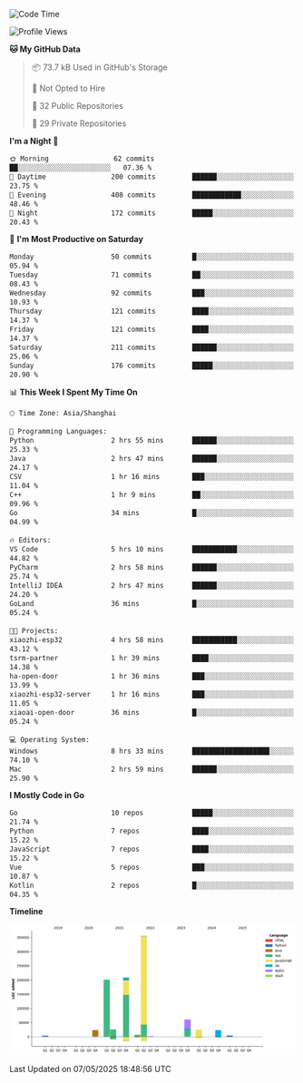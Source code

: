 <!--START_SECTION:waka-->
![Code Time](http://img.shields.io/badge/Code%20Time-4%2C145%20hrs%2051%20mins-blue)

![Profile Views](http://img.shields.io/badge/Profile%20Views-0-blue)

**🐱 My GitHub Data** 

> 📦 73.7 kB Used in GitHub's Storage 
 > 
> 🚫 Not Opted to Hire
 > 
> 📜 32 Public Repositories 
 > 
> 🔑 29 Private Repositories 
 > 
**I'm a Night 🦉** 

```text
🌞 Morning                62 commits          ██░░░░░░░░░░░░░░░░░░░░░░░   07.36 % 
🌆 Daytime                200 commits         ██████░░░░░░░░░░░░░░░░░░░   23.75 % 
🌃 Evening                408 commits         ████████████░░░░░░░░░░░░░   48.46 % 
🌙 Night                  172 commits         █████░░░░░░░░░░░░░░░░░░░░   20.43 % 
```
📅 **I'm Most Productive on Saturday** 

```text
Monday                   50 commits          █░░░░░░░░░░░░░░░░░░░░░░░░   05.94 % 
Tuesday                  71 commits          ██░░░░░░░░░░░░░░░░░░░░░░░   08.43 % 
Wednesday                92 commits          ███░░░░░░░░░░░░░░░░░░░░░░   10.93 % 
Thursday                 121 commits         ████░░░░░░░░░░░░░░░░░░░░░   14.37 % 
Friday                   121 commits         ████░░░░░░░░░░░░░░░░░░░░░   14.37 % 
Saturday                 211 commits         ██████░░░░░░░░░░░░░░░░░░░   25.06 % 
Sunday                   176 commits         █████░░░░░░░░░░░░░░░░░░░░   20.90 % 
```


📊 **This Week I Spent My Time On** 

```text
🕑︎ Time Zone: Asia/Shanghai

💬 Programming Languages: 
Python                   2 hrs 55 mins       ██████░░░░░░░░░░░░░░░░░░░   25.33 % 
Java                     2 hrs 47 mins       ██████░░░░░░░░░░░░░░░░░░░   24.17 % 
CSV                      1 hr 16 mins        ███░░░░░░░░░░░░░░░░░░░░░░   11.04 % 
C++                      1 hr 9 mins         ██░░░░░░░░░░░░░░░░░░░░░░░   09.96 % 
Go                       34 mins             █░░░░░░░░░░░░░░░░░░░░░░░░   04.99 % 

🔥 Editors: 
VS Code                  5 hrs 10 mins       ███████████░░░░░░░░░░░░░░   44.82 % 
PyCharm                  2 hrs 58 mins       ██████░░░░░░░░░░░░░░░░░░░   25.74 % 
IntelliJ IDEA            2 hrs 47 mins       ██████░░░░░░░░░░░░░░░░░░░   24.20 % 
GoLand                   36 mins             █░░░░░░░░░░░░░░░░░░░░░░░░   05.24 % 

🐱‍💻 Projects: 
xiaozhi-esp32            4 hrs 58 mins       ███████████░░░░░░░░░░░░░░   43.12 % 
tsrm-partner             1 hr 39 mins        ████░░░░░░░░░░░░░░░░░░░░░   14.38 % 
ha-open-door             1 hr 36 mins        ███░░░░░░░░░░░░░░░░░░░░░░   13.99 % 
xiaozhi-esp32-server     1 hr 16 mins        ███░░░░░░░░░░░░░░░░░░░░░░   11.05 % 
xiaoai-open-door         36 mins             █░░░░░░░░░░░░░░░░░░░░░░░░   05.24 % 

💻 Operating System: 
Windows                  8 hrs 33 mins       ███████████████████░░░░░░   74.10 % 
Mac                      2 hrs 59 mins       ██████░░░░░░░░░░░░░░░░░░░   25.90 % 
```

**I Mostly Code in Go** 

```text
Go                       10 repos            █████░░░░░░░░░░░░░░░░░░░░   21.74 % 
Python                   7 repos             ████░░░░░░░░░░░░░░░░░░░░░   15.22 % 
JavaScript               7 repos             ████░░░░░░░░░░░░░░░░░░░░░   15.22 % 
Vue                      5 repos             ███░░░░░░░░░░░░░░░░░░░░░░   10.87 % 
Kotlin                   2 repos             █░░░░░░░░░░░░░░░░░░░░░░░░   04.35 % 
```



**Timeline**

![Lines of Code chart](https://raw.githubusercontent.com/youtiaoguagua/youtiaoguagua/master/assets/bar_graph.png)


 Last Updated on 07/05/2025 18:48:56 UTC
<!--END_SECTION:waka-->